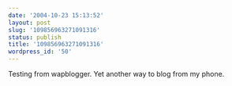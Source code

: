 ```yaml
---
date: '2004-10-23 15:13:52'
layout: post
slug: '109856963271091316'
status: publish
title: '109856963271091316'
wordpress_id: '50'
---
```


Testing from wapblogger. Yet another way to blog from my phone.

